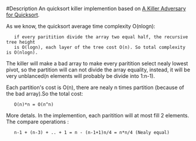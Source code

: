 #Description
An quicksort killer implemention based on [A Killer Adversary for Quicksort](http://www.cs.dartmouth.edu/~doug/mdmspe.pdf).

As we know, the quicksort average time complexity O(nlogn): 
```
   if every paritition divide the array two equal half, the recursive tree height 
   is O(logn), each layer of the tree cost O(n). So total complexity is O(nlogn).
```   
The killer will make a bad array to make every paritition select nealy lowest pivot, 
so the partition will can not divide the array equality, instead, it will be very
unblanced(n elements will probably be divide into 1:n-1).

Each partition's cost is O(n), there are nealy n times partition 
(because of the bad array).So the total cost:
```
   O(n)*n = O(n^n)
```
More detals. In the implemention, each paritition will at most fill 2 elements.
The compare operations :
```
   n-1 + (n-3) + .. + 1 = n - (n-1+1)n/4 = n*n/4 (Nealy equal) 
```
